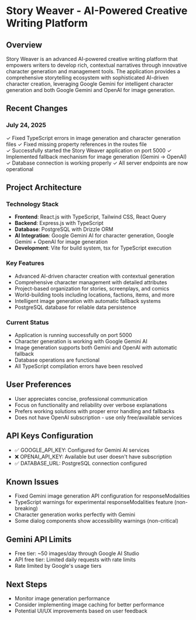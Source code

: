 # Story Weaver - AI-Powered Creative Writing Platform

## Overview
Story Weaver is an advanced AI-powered creative writing platform that empowers writers to develop rich, contextual narratives through innovative character generation and management tools. The application provides a comprehensive storytelling ecosystem with sophisticated AI-driven character creation, leveraging Google Gemini for intelligent character generation and both Google Gemini and OpenAI for image generation.

## Recent Changes
### July 24, 2025
✓ Fixed TypeScript errors in image generation and character generation files
✓ Fixed missing property references in the routes file  
✓ Successfully started the Story Weaver application on port 5000
✓ Implemented fallback mechanism for image generation (Gemini → OpenAI)
✓ Database connection is working properly
✓ All server endpoints are now operational

## Project Architecture

### Technology Stack
- **Frontend**: React.js with TypeScript, Tailwind CSS, React Query
- **Backend**: Express.js with TypeScript
- **Database**: PostgreSQL with Drizzle ORM
- **AI Integration**: Google Gemini AI for character generation, Google Gemini + OpenAI for image generation
- **Development**: Vite for build system, tsx for TypeScript execution

### Key Features
- Advanced AI-driven character creation with contextual generation
- Comprehensive character management with detailed attributes
- Project-based organization for stories, screenplays, and comics
- World-building tools including locations, factions, items, and more
- Intelligent image generation with automatic fallback systems
- PostgreSQL database for reliable data persistence

### Current Status
- Application is running successfully on port 5000
- Character generation is working with Google Gemini AI
- Image generation supports both Gemini and OpenAI with automatic fallback
- Database operations are functional
- All TypeScript compilation errors have been resolved

## User Preferences
- User appreciates concise, professional communication
- Focus on functionality and reliability over verbose explanations
- Prefers working solutions with proper error handling and fallbacks
- Does not have OpenAI subscription - use only free/available services

## API Keys Configuration
- ✅ GOOGLE_API_KEY: Configured for Gemini AI services
- ❌ OPENAI_API_KEY: Available but user doesn't have subscription
- ✅ DATABASE_URL: PostgreSQL connection configured

## Known Issues
- Fixed Gemini image generation API configuration for responseModalities
- TypeScript warnings for experimental responseModalities feature (non-breaking)
- Character generation works perfectly with Gemini
- Some dialog components show accessibility warnings (non-critical)

## Gemini API Limits
- Free tier: ~50 images/day through Google AI Studio
- API free tier: Limited daily requests with rate limits
- Rate limited by Google's usage tiers

## Next Steps
- Monitor image generation performance
- Consider implementing image caching for better performance
- Potential UI/UX improvements based on user feedback